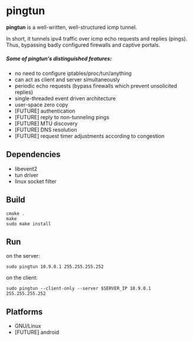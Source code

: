 # pingtun #
**pingtun** is a well-written, well-structured icmp tunnel.

In short, it tunnels ipv4 traffic over icmp echo requests and replies (pings).
Thus, bypassing badly configured firewalls and captive portals.

##### Some of pingtun's distinguished features: ####
* no need to configure iptables/proc/tun/anything
* can act as client and server simultaneously
* periodic echo requests (bypass firewalls which prevent unsolicited replies)
* single-threaded event driven architecture
* user-space zero copy
* [FUTURE] authentication
* [FUTURE] reply to non-tunneling pings
* [FUTURE] MTU discovery
* [FUTURE] DNS resolution
* [FUTURE] request timer adjustments according to congestion

## Dependencies ##
* libevent2
* tun driver
* linux socket filter


## Build ##
```
cmake .
make
sudo make install
```

## Run ##
on the server:
```
sudo pingtun 10.9.0.1 255.255.255.252
```
on the client:
```
sudo pingtun --client-only --server $SERVER_IP 10.9.0.1 255.255.255.252
```

## Platforms ##
* GNU/Linux
* [FUTURE] android

